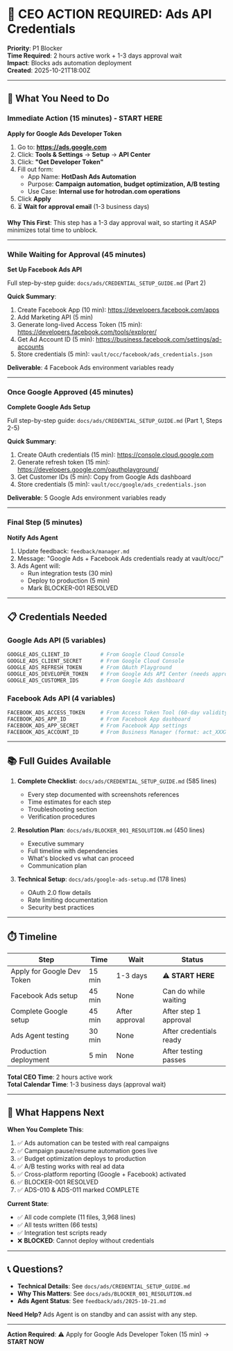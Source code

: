 # 🔴 CEO ACTION REQUIRED: Ads API Credentials

**Priority**: P1 Blocker  
**Time Required**: 2 hours active work + 1-3 days approval wait  
**Impact**: Blocks ads automation deployment  
**Created**: 2025-10-21T18:00Z

---

## 🎯 What You Need to Do

### Immediate Action (15 minutes) - START HERE

**Apply for Google Ads Developer Token**

1. Go to: **https://ads.google.com**
2. Click: **Tools & Settings** → **Setup** → **API Center**
3. Click: **"Get Developer Token"**
4. Fill out form:
   - App Name: **HotDash Ads Automation**
   - Purpose: **Campaign automation, budget optimization, A/B testing**
   - Use Case: **Internal use for hotrodan.com operations**
5. Click **Apply**
6. ⏳ **Wait for approval email** (1-3 business days)

**Why This First**: This step has a 1-3 day approval wait, so starting it ASAP minimizes total time to unblock.

---

### While Waiting for Approval (45 minutes)

**Set Up Facebook Ads API**

Full step-by-step guide: `docs/ads/CREDENTIAL_SETUP_GUIDE.md` (Part 2)

**Quick Summary**:

1. Create Facebook App (10 min): https://developers.facebook.com/apps
2. Add Marketing API (5 min)
3. Generate long-lived Access Token (15 min): https://developers.facebook.com/tools/explorer/
4. Get Ad Account ID (5 min): https://business.facebook.com/settings/ad-accounts
5. Store credentials (5 min): `vault/occ/facebook/ads_credentials.json`

**Deliverable**: 4 Facebook Ads environment variables ready

---

### Once Google Approved (45 minutes)

**Complete Google Ads Setup**

Full step-by-step guide: `docs/ads/CREDENTIAL_SETUP_GUIDE.md` (Part 1, Steps 2-5)

**Quick Summary**:

1. Create OAuth credentials (15 min): https://console.cloud.google.com
2. Generate refresh token (15 min): https://developers.google.com/oauthplayground/
3. Get Customer IDs (5 min): Copy from Google Ads dashboard
4. Store credentials (5 min): `vault/occ/google/ads_credentials.json`

**Deliverable**: 5 Google Ads environment variables ready

---

### Final Step (5 minutes)

**Notify Ads Agent**

1. Update feedback: `feedback/manager.md`
2. Message: "Google Ads + Facebook Ads credentials ready at vault/occ/"
3. Ads Agent will:
   - Run integration tests (30 min)
   - Deploy to production (5 min)
   - Mark BLOCKER-001 RESOLVED

---

## 📋 Credentials Needed

### Google Ads API (5 variables)

```bash
GOOGLE_ADS_CLIENT_ID          # From Google Cloud Console
GOOGLE_ADS_CLIENT_SECRET      # From Google Cloud Console
GOOGLE_ADS_REFRESH_TOKEN      # From OAuth Playground
GOOGLE_ADS_DEVELOPER_TOKEN    # From Google Ads API Center (needs approval)
GOOGLE_ADS_CUSTOMER_IDS       # From Google Ads dashboard
```

### Facebook Ads API (4 variables)

```bash
FACEBOOK_ADS_ACCESS_TOKEN     # From Access Token Tool (60-day validity)
FACEBOOK_ADS_APP_ID           # From Facebook App dashboard
FACEBOOK_ADS_APP_SECRET       # From Facebook App settings
FACEBOOK_ADS_ACCOUNT_ID       # From Business Manager (format: act_XXXXXXXXX)
```

---

## 📚 Full Guides Available

1. **Complete Checklist**: `docs/ads/CREDENTIAL_SETUP_GUIDE.md` (585 lines)
   - Every step documented with screenshots references
   - Time estimates for each step
   - Troubleshooting section
   - Verification procedures

2. **Resolution Plan**: `docs/ads/BLOCKER_001_RESOLUTION.md` (450 lines)
   - Executive summary
   - Full timeline with dependencies
   - What's blocked vs what can proceed
   - Communication plan

3. **Technical Setup**: `docs/ads/google-ads-setup.md` (178 lines)
   - OAuth 2.0 flow details
   - Rate limiting documentation
   - Security best practices

---

## ⏱️ Timeline

| Step                       | Time   | Wait           | Status                  |
| -------------------------- | ------ | -------------- | ----------------------- |
| Apply for Google Dev Token | 15 min | 1-3 days       | ⚠️ **START HERE**       |
| Facebook Ads setup         | 45 min | None           | Can do while waiting    |
| Complete Google setup      | 45 min | After approval | After step 1 approval   |
| Ads Agent testing          | 30 min | None           | After credentials ready |
| Production deployment      | 5 min  | None           | After testing passes    |

**Total CEO Time**: 2 hours active work  
**Total Calendar Time**: 1-3 business days (approval wait)

---

## 🚀 What Happens Next

**When You Complete This**:

1. ✅ Ads automation can be tested with real campaigns
2. ✅ Campaign pause/resume automation goes live
3. ✅ Budget optimization deploys to production
4. ✅ A/B testing works with real ad data
5. ✅ Cross-platform reporting (Google + Facebook) activated
6. ✅ BLOCKER-001 RESOLVED
7. ✅ ADS-010 & ADS-011 marked COMPLETE

**Current State**:

- ✅ All code complete (11 files, 3,968 lines)
- ✅ All tests written (66 tests)
- ✅ Integration test scripts ready
- ❌ **BLOCKED**: Cannot deploy without credentials

---

## 📞 Questions?

- **Technical Details**: See `docs/ads/CREDENTIAL_SETUP_GUIDE.md`
- **Why This Matters**: See `docs/ads/BLOCKER_001_RESOLUTION.md`
- **Ads Agent Status**: See `feedback/ads/2025-10-21.md`

**Need Help?** Ads Agent is on standby and can assist with any step.

---

**Action Required**: ⚠️ Apply for Google Ads Developer Token (15 min) → **START NOW**
